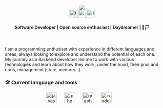 <div>
  <div align="center">
    <img src='https://capsule-render.vercel.app/api?type=waving&color=timeGradient&height=250&section=header&text=Delcio%20Capolo&fontSize=70&fontAlignY=35&desc=Software%20Developer%20%20%20&descAlignY=50' />
  </div>
  <div align="center">
    <a href="https://twitter.com/delciocapolo?t=4bv7PM33sLkujFpm45Z70Dg&s=09" target="_blank">
      <img src="https://img.shields.io/static/v1?message=Twitter&logo=twitter&label=worklow&color=1DA1F2&logoColor=white&labelColor=&style=for-the-badge" height="25" alt="twitter logo"  />
    </a>
    <a href="https://medium.com/@delciocapolo096" target="_blank">
      <img src="https://img.shields.io/static/v1?message=Medium&logo=medium&label=comments&color=12100E&logoColor=white&labelColor=&style=for-the-badge" height="25" alt="medium logo"  />
    </a>
    <a href="https://www.instagram.com/imdelciocapolo/" target="_blank">
      <img src="https://img.shields.io/static/v1?message=Instagram&logo=instagram&label=lifestyle&color=E4405F&logoColor=white&labelColor=&style=for-the-badge" height="25" alt="instagram logo"  />
    </a>
  </div>
  <h4 align="center">Software Developer | Open source enthusiast | Daydreamer | 🐧🏳</h4>
  <br />
  <div>
    <p align="left">I am a programming enthusiast with experience in different languages and areas, always looking to explore and understand the potential of each one. My journey as a Backend developer led me to work with various technologies and       learn about how they work, under the hood, their pros and cons, management (state, memory...).</p>
  </div>
  <div>
    <h3 align="left">🛠 Current language and tools</h3>
    <div align="center">
      <!-- <img src="https://cdn.jsdelivr.net/gh/devicons/devicon/icons/docker/docker-plain-wordmark.svg" height="35" alt="docker logo"  />
      <img width="17" /> -->
      <!-- <img src="https://cdn.jsdelivr.net/gh/devicons/devicon/icons/java/java-original.svg" height="35" alt="java logo"  />
      <img width="17" /> -->
      <img src="https://cdn.jsdelivr.net/gh/devicons/devicon/icons/javascript/javascript-original.svg" height="35" alt="javascript logo"  />
      <img width="17" />
      <!-- <img src="https://cdn.jsdelivr.net/gh/devicons/devicon/icons/python/python-original.svg" height="35" alt="python logo"  />
      <img width="17" /> -->
      <img src="https://cdn.jsdelivr.net/gh/devicons/devicon/icons/php/php-original.svg" height="35" alt="php logo"  />
      <img width="17" />
      <img src="https://cdn.jsdelivr.net/gh/devicons/devicon/icons/graphql/graphql-plain.svg" height="35" alt="graphql logo"  />
      <img width="17" />
      <img src="https://cdn.jsdelivr.net/gh/devicons/devicon/icons/nodejs/nodejs-original.svg" height="35" alt="nodejs logo"  />
      <img width="17" />
      <!-- <img src="https://cdn.jsdelivr.net/gh/devicons/devicon/icons/pytorch/pytorch-original.svg" height="35" alt="pytorch logo"  /> -->
    </div>
  </div>
</div>

<!--
###

<br clear="both">

<div align="center">
  <img src="https://visitor-badge.laobi.icu/badge?page_id=delciocapolo.delciocapolo&"  />
</div>

<h1 align="center"></h1>

###

<details closed>
  <summary>
    <h3>👨‍💻 About Me</h3>
  </summary>
  
  
###
<p align="left">I am a programming enthusiast with experience in different languages and areas, always looking to explore and understand the potential of each one. My journey as a Backend developer led me to work with various technologies and learn about how they work, under the hood, their pros and cons, management (state, memory...).</p>

###

<h4 align="left">🔧 My skills include</h4>

###

- Backend development with multiple languages.
- Building robust APIs and systems.
<!-- - Implementation of machine learning solutions using Python. -->

<!--###

<h4 align="left">🚀 What i can offer</h4>

###
- Flexibility to work with different technologies and adapt to new environments.
- Ability to collaborate in cross-functional and multidisciplinary teams.
- Commitment to delivering high quality solutions.
</details>

<h1></h1>

###

###

<h3 align="left">🔥   My Stats :</h3>

###

<div align="center">
  <img src="https://streak-stats.demolab.com?user=delciocapolo&locale=en&mode=daily&theme=tokyonight&hide_border=false&border_radius=5&order=3" height="220" alt="streak graph"  />
</div>

###

-->
